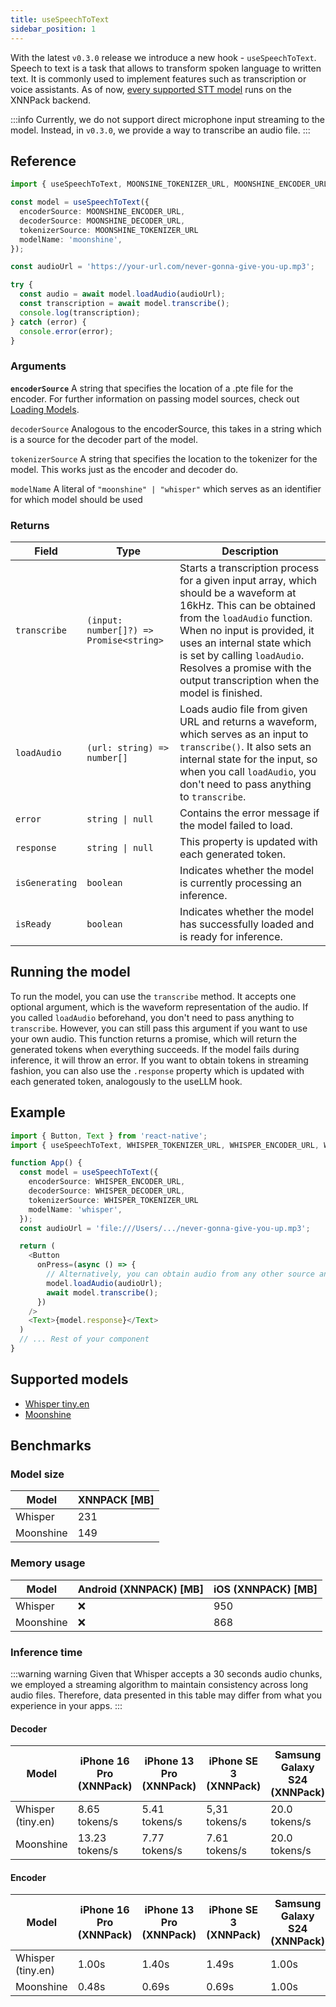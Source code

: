 ```yaml
---
title: useSpeechToText
sidebar_position: 1
---
```


With the latest `v0.3.0` release we introduce a new hook - `useSpeechToText`. Speech to text is a task that allows to transform spoken language to written text. It is commonly used to implement features such as transcription or voice assistants. As of now, [every supported STT model](#supported-models) runs on the XNNPack backend.

:::info
Currently, we do not support direct microphone input streaming to the model. Instead, in  `v0.3.0`, we provide a way to transcribe an audio file.
:::

## Reference

```typescript
import { useSpeechToText, MOONSINE_TOKENIZER_URL, MOONSHINE_ENCODER_URL, MOONSHINE_DECODER_URL } from 'react-native-executorch';

const model = useSpeechToText({
  encoderSource: MOONSHINE_ENCODER_URL,
  decoderSource: MOONSHINE_DECODER_URL,
  tokenizerSource: MOONSHINE_TOKENIZER_URL
  modelName: 'moonshine',
});

const audioUrl = 'https://your-url.com/never-gonna-give-you-up.mp3';

try {
  const audio = await model.loadAudio(audioUrl);
  const transcription = await model.transcribe();
  console.log(transcription);
} catch (error) {
  console.error(error);
}
```

### Arguments
**`encoderSource`**
A string that specifies the location of a .pte file for the encoder. For further information on passing model sources, check out [Loading Models](https://docs.swmansion.com/react-native-executorch/docs/fundamentals/loading-models).

`decoderSource`
Analogous to the encoderSource, this takes in a string which is a source for the decoder part of the model.

`tokenizerSource`
A string that specifies the location to the tokenizer for the model. This works just as the encoder and decoder do.

`modelName`
A literal of `"moonshine" | "whisper"` which serves as an identifier for which model should be used



### Returns

| Field          | Type                                                         | Description                                                                                              |
| -------------- | ------------------------------------------------------------ | -------------------------------------------------------------------------------------------------------- |
| `transcribe`      | `(input: number[]?) => Promise<string>` | Starts a transcription process for a given input array, which should be a waveform at 16kHz. This can be obtained from the `loadAudio` function. When no input is provided, it uses an internal state which is set by calling `loadAudio`. Resolves a promise with the output transcription when the model is finished. |
| `loadAudio`     |   `(url: string) => number[]`                                 | Loads audio file from given URL and returns a waveform, which serves as an input to `transcribe()`. It also sets an internal state for the input, so when you call `loadAudio`, you don't need to pass anything to `transcribe`.         |
| `error`        | <code>string &#124; null</code>                              | Contains the error message if the model failed to load.                                                  |
| `response`        | <code>string &#124; null</code>                              | This property is updated with each generated token.                                                  |
| `isGenerating` | `boolean`                                                    | Indicates whether the model is currently processing an inference.                                        |
| `isReady`      | `boolean`                                                    | Indicates whether the model has successfully loaded and is ready for inference.                          |

## Running the model

To run the model, you can use the `transcribe` method. It accepts one optional argument, which is the waveform representation of the audio. If you called `loadAudio` beforehand, you don't need to pass anything to `transcribe`. However, you can still pass this argument if you want to use your own audio. This function returns a promise, which will return the generated tokens when everything succeeds. If the model fails during inference, it will throw an error. If you want to obtain tokens in streaming fashion, you can also use the `.response` property which is updated with each generated token, analogously to the useLLM hook.


## Example

```typescript
import { Button, Text } from 'react-native';
import { useSpeechToText, WHISPER_TOKENIZER_URL, WHISPER_ENCODER_URL, WHISPER_DECODER_URL } from 'react-native-executorch';

function App() {
  const model = useSpeechToText({
    encoderSource: WHISPER_ENCODER_URL,
    decoderSource: WHISPER_DECODER_URL,
    tokenizerSource: WHISPER_TOKENIZER_URL
    modelName: 'whisper',
  });
  const audioUrl = 'file:///Users/.../never-gonna-give-you-up.mp3';

  return (
    <Button
      onPress=(async () => {
        // Alternatively, you can obtain audio from any other source and pass it to transcribe()
        model.loadAudio(audioUrl);
        await model.transcribe();
      })
    />
    <Text>{model.response}</Text>
  )
  // ... Rest of your component
}
```
## Supported models
- [Whisper tiny.en](https://github.com/openai/whisper)
- [Moonshine](https://github.com/usefulsensors/moonshine)

## Benchmarks

### Model size

| Model             | XNNPACK [MB] |
| ----------------- | ------------ |
| Whisper | 231     |
| Moonshine | 149   |

### Memory usage

| Model             | Android (XNNPACK) [MB] | iOS (XNNPACK) [MB] |
| ----------------- | ---------------------- | ------------------ |
| Whisper | ❌                    | 950                 |
| Moonshine | ❌                    | 868                 |

### Inference time

:::warning warning
Given that Whisper accepts a 30 seconds audio chunks, we employed a streaming algorithm to maintain consistency across long audio files. Therefore, data presented in this table may differ from what you experience in your apps.
:::

#### Decoder

| Model | iPhone 16 Pro (XNNPack) | iPhone 13 Pro (XNNPack) | iPhone SE 3 (XNNPack) | Samsung Galaxy S24 (XNNPack) |
| ------ | -----------------------| ---------------------- | --------------------- | ---------------------------- |
| Whisper (tiny.en) | 8.65 tokens/s | 5.41 tokens/s | 5,31 tokens/s | 20.0 tokens/s |
| Moonshine | 13.23 tokens/s | 7.77 tokens/s | 7.61 tokens/s | 20.0 tokens/s |

#### Encoder
| Model | iPhone 16 Pro (XNNPack) | iPhone 13 Pro (XNNPack) | iPhone SE 3 (XNNPack) | Samsung Galaxy S24 (XNNPack) |
| ------ | -----------------------| ---------------------- | --------------------- | ---------------------------- |
| Whisper (tiny.en) | 1.00s | 1.40s | 1.49s | 1.00s |
| Moonshine | 0.48s | 0.69s | 0.69s | 1.00s |

#

